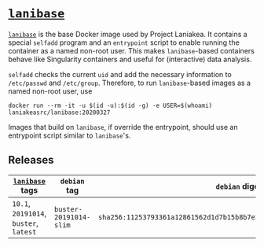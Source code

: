 # [`lanibase`][1]

[`lanibase`][1] is the base Docker image used by Project Laniakea.
It contains a special `selfadd` program and an `entrypoint` script to
enable running the container as a named non-root user.
This makes `lanibase`-based containers behave like Singularity
containers and useful for (interactive) data analysis.

`selfadd` checks the current `uid` and add the necessary information
to `/etc/passwd` and `/etc/group`.
Therefore, to run `lanibase`-based images as a named non-root user,
use

    docker run --rm -it -u $(id -u):$(id -g) -e USER=$(whoami) laniakeasrc/lanibase:20200327

Images that build on `lanibase`, if override the entrypoint, should
use an entrypoint script similar to `lanibase`'s.

## Releases

[`lanibase`][1] tags | `debian` tag | `debian` digest
--- | --- | ---
`10.1`, `20191014`, `buster`, `latest` | `buster-20191014-slim` | `sha256:11253793361a12861562d1d7b15b8b7e25ac30dd631e3d206ed1ca969bf97b7d`

[1]: https://hub.docker.com/repository/docker/laniakeasrc/lanibase

